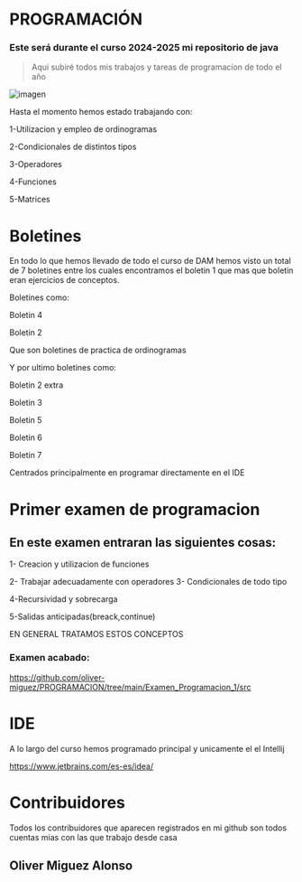 # PROGRAMACIÓN

### Este será durante el curso 2024-2025 mi repositorio de java 

>Aqui subiré todos mis trabajos y tareas de programacíon de todo el año

![imagen](https://encrypted-tbn0.gstatic.com/images?q=tbn:ANd9GcQKRZ1pKDHMJU3juCOVQuAi2uYfuqSbA5Py5g&s)

Hasta el momento hemos estado trabajando con:

1-Utilizacion y empleo de ordinogramas

2-Condicionales de distintos tipos

3-Operadores

4-Funciones

5-Matrices


# Boletines
En todo lo que hemos llevado de todo el curso de DAM hemos visto un total de 7 boletines entre los cuales encontramos 
el boletin 1 que mas que boletin eran ejercicios de conceptos.

Boletines como:

Boletin 4 

Boletin 2

Que son boletines de practica de ordinogramas

Y por ultimo boletines como:

Boletin 2 extra

Boletin 3

Boletin 5 

Boletin 6

Boletin 7 

Centrados principalmente en programar directamente en el IDE

# Primer examen de programacion
## En este examen entraran las siguientes cosas:

1- Creacion y utilizacion de funciones 

2- Trabajar adecuadamente con operadores
3- Condicionales de todo tipo 

4-Recursividad y sobrecarga

5-Salidas anticipadas(breack,continue)

EN GENERAL TRATAMOS ESTOS CONCEPTOS

### Examen acabado:

https://github.com/oliver-miguez/PROGRAMACION/tree/main/Examen_Programacion_1/src

# IDE
A lo largo del curso hemos programado principal y unicamente el el Intellij 

https://www.jetbrains.com/es-es/idea/

# Contribuidores

Todos los contribuidores que aparecen registrados en mi github son todos cuentas mias con las que trabajo desde casa

## Oliver Miguez Alonso
